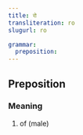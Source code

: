 ```yaml
---
title: रो
transliteration: ro
slugurl: ro

grammar: 
  preposition:
---
```


## Preposition
### Meaning
1. of (male)